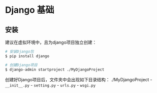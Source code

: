 # Django 基础


## 安装

建议在虚拟环境中，且为django项目独立创建：
```sh
# 安装Django包
$ pip install django

# 创建Django项目
$ django-admin startproject ./MyDjangoProject
```

创建好Django项目后，文件夹中会出现如下目录结构：
./MyDjangoProject
    - `__init__.py`
    - `setting.py`
    - `urls.py`
    - `wsgi.py`